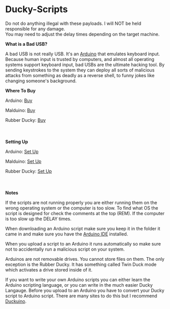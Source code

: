 # Ducky-Scripts

Do not do anything illegal with these payloads. I will NOT be held responsible for any damage.\
You may need to adjust the delay times depending on the target machine.

**What is a Bad USB?**

A bad USB is not really USB. It's an [Arduino](https://learn.sparkfun.com/tutorials/what-is-an-arduino/all) that emulates keyboard input. Because human input is trusted by computers, and almost all operating systems support keyboard input, bad USBs are the ultimate hacking tool. By sending keystrokes to the system they can deploy all sorts of malicious attacks from something as deadly as a reverse shell, to funny jokes like changing someone's background.

**Where To Buy**

Arduino: [Buy](https://www.amazon.com/gp/product/B01MTU9GOB/ref=ppx_yo_dt_b_search_asin_title?ie=UTF8&psc=1)

Malduino: [Buy](https://maltronics.com/collections/malduinos)

Rubber Ducky: [Buy](https://shop.hak5.org/products/usb-rubber-ducky-deluxe)
<br></br>
<br></br>
**Setting Up**

Arduino: [Set Up](https://www.youtube.com/watch?v=_yJWwKO3_Z0)

Malduino: [Set Up](https://www.youtube.com/watch?v=cI3xlxGRGKU)

Rubber Ducky: [Set Up](https://blog.hartleybrody.com/rubber-ducky-guide/)
<br></br>
<br></br>
**Notes**

If the scripts are not running properly you are either running them on the wrong operating system or the computer is too slow. To find what OS the script is designed for check the comments at the top (REM). If the computer is too slow up the DELAY times.

When downloading an Arduino script make sure you keep it in the folder it came in and make sure you have the [Arduino IDE](https://www.arduino.cc/en/software) installed.

When you upload a script to an Arduino it runs automatically so make sure not to accidentally run a malicious script on your system.

Arduinos are not removable drives. You cannot store files on them. The only exception is the Rubber Ducky. It has something called Twin Duck mode which activates a drive stored inside of it.

If you want to write your own Arduino scripts you can either learn the Arduino scripting language, or you can write in the much easier Ducky Langauge. Before you upload to an Arduino you have to convert your Ducky script to Arduino script. There are many sites to do this but I recommend [Duckuino](https://dukweeno.github.io/Duckuino/).